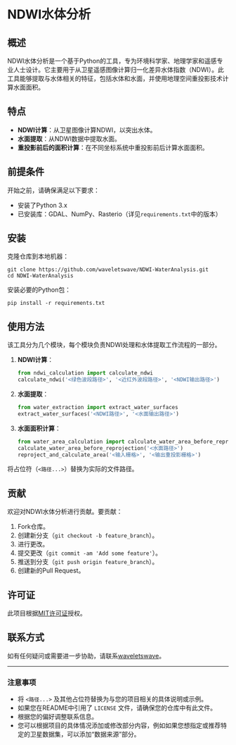 # NDWI水体分析

## 概述
NDWI水体分析是一个基于Python的工具，专为环境科学家、地理学家和遥感专业人士设计。它主要用于从卫星遥感图像计算归一化差异水体指数（NDWI）。此工具能够提取与水体相关的特征，包括水体和水面，并使用地理空间重投影技术计算水面面积。

## 特点
- **NDWI计算**：从卫星图像计算NDWI，以突出水体。
- **水面提取**：从NDWI数据中提取水面。
- **重投影前后的面积计算**：在不同坐标系统中重投影前后计算水面面积。

## 前提条件
开始之前，请确保满足以下要求：
- 安装了Python 3.x
- 已安装库：GDAL、NumPy、Rasterio（详见`requirements.txt`中的版本）

## 安装
克隆仓库到本地机器：
```
git clone https://github.com/waveletswave/NDWI-WaterAnalysis.git
cd NDWI-WaterAnalysis
```

安装必要的Python包：
```
pip install -r requirements.txt
```

## 使用方法
该工具分为几个模块，每个模块负责NDWI处理和水体提取工作流程的一部分。

1. **NDWI计算**： 
   ```python
   from ndwi_calculation import calculate_ndwi
   calculate_ndwi('<绿色波段路径>', '<近红外波段路径>', '<NDWI输出路径>')
   ```

2. **水面提取**：
   ```python
   from water_extraction import extract_water_surfaces
   extract_water_surfaces('<NDWI路径>', '<水面输出路径>')
   ```

3. **水面面积计算**：
   ```python
   from water_area_calculation import calculate_water_area_before_reprojection, reproject_and_calculate_area
   calculate_water_area_before_reprojection('<水面路径>')
   reproject_and_calculate_area('<输入栅格>', '<输出重投影栅格>')
   ```

将占位符（`<路径...>`）替换为实际的文件路径。

## 贡献
欢迎对NDWI水体分析进行贡献。要贡献：
1. Fork仓库。
2. 创建新分支（`git checkout -b feature_branch`）。
3. 进行更改。
4. 提交更改（`git commit -am 'Add some feature'`）。
5. 推送到分支（`git push origin feature_branch`）。
6. 创建新的Pull Request。

## 许可证
此项目根据[MIT许可证](LICENSE)授权。

## 联系方式
如有任何疑问或需要进一步协助，请联系[waveletswave](mailto:yiyuns@andrew.cmu.edu)。

---

### 注意事项
- 将 `<路径...>` 及其他占位符替换为与您的项目相关的具体说明或示例。
- 如果您在README中引用了 `LICENSE` 文件，请确保您的仓库中有此文件。
- 根据您的偏好调整联系信息。
- 您可以根据项目的具体情况添加或修改部分内容，例如如果您想指定或推荐特定的卫星数据集，可以添加“数据来源”部分。
